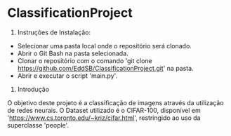 ﻿# ClassificationProject


1) Instruções de Instalação:

  - Selecionar uma pasta local onde o repositório será clonado.
  - Abrir o Git Bash na pasta selecionada.
  - Clonar o repositório com o comando 'git clone https://github.com/EddSB/ClassificationProject.git' na pasta.
  - Abrir e executar o script 'main.py'.


1) Introdução

  O objetivo deste projeto é a classificação de imagens através da utilização de redes neurais. O Dataset utilizado é o CIFAR-100, disponível em 'https://www.cs.toronto.edu/~kriz/cifar.html', restringido ao uso da superclasse 'people'.
  



